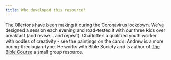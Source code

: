 ```yaml
---
title: Who developed this resource?
---
```


The Ollertons have been making it during the Coronavirus lockdown. We’ve designed a session each evening and road-tested it with our three kids over breakfast (and revise… and repeat). Charlotte’s a qualified youth worker with oodles of creativity - see the paintings on the cards. Andrew is a more boring-theologian-type. He works with Bible Society and is author of [The Bible Course](https://www.biblesociety.org.uk/explore-the-bible/the-bible-course/) a small group resource.
